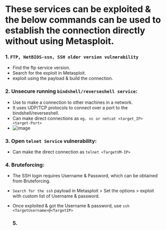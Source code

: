 # These services can be exploited & the below commands can be used to establish the connection directly without using Metasploit.

### 1. `FTP, NetBIOS-ssn, SSH older version vulnerability`
- Find the ftp service version.
- Search for the exploit in Metasploit.
- exploit using the payload & build the connection.

### 2. Unsecure running `bindshell/reverseshell service`:
- Use to make a connection to other machines in a network.
- It uses UDP/TCP protocols to connect over a port to the bindshell/reverseshell.
- Can make direct connections as `eg. nc or netcat <target_IP> <target-Port>`
- ![image](https://github.com/IOxCyber/ZtoM_Bootcamp/assets/40174034/c1e64f83-e07e-4fde-88d1-ed43b9afc632)

### 3. Open `telnet Service` vulnerability:
- Can make the direct connection as `telnet <TargetVM-IP>`

### 4. Bruteforcing:
- The SSH login requires Username & Password, which can be obtained from Bruteforcing.
- `Search for the ssh` payload in Metasploit > Set the options > exploit with custom list of Username & password.
- Once exploited & got the Username & password, use `ssh <TargetUsername>@<TargetIP>`

  ### 5. 
